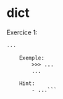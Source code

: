 # dict

Exercice 1:
```txt
...

    Exemple:
        >>> ...
        ...

    Hint:
        - ...```
